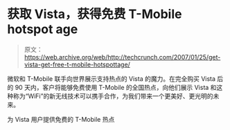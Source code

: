 # 获取 Vista，获得免费 T-Mobile hotspot age 

> 原文：<https://web.archive.org/web/http://techcrunch.com/2007/01/25/get-vista-get-free-t-mobile-hotspottage/>

微软和 T-Mobile 联手向世界展示支持热点的 Vista 的魔力。在完全购买 Vista 后的 90 天内，客户将能够免费使用 T-Mobile 的全国热点，向他们展示 Vista 和这种称为“WiFi”的新无线技术可以携手合作，为我们带来一个更美好、更光明的未来。

为 Vista 用户提供免费的 T-Mobile 热点